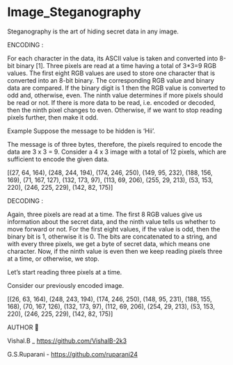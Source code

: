 # Image_Steganography
Steganography is the art of hiding secret data in any image.

ENCODING :

For each character in the data, its ASCII value is taken and converted into 8-bit binary [1].
Three pixels are read at a time having a total of 3*3=9 RGB values. The first eight RGB values are used to store one character that is converted into an 8-bit binary.
The corresponding RGB value and binary data are compared. If the binary digit is 1 then the RGB value is converted to odd and, otherwise, even.
The ninth value determines if more pixels should be read or not. If there is more data to be read, i.e. encoded or decoded, then the ninth pixel changes to even. Otherwise, if we want to stop reading pixels further, then make it odd.

Example
Suppose the message to be hidden is ‘Hii’.

The message is of three bytes, therefore, the pixels required to encode the data are 3 x 3 = 9. Consider a 4 x 3 image with a total of 12 pixels, which are sufficient to encode the given data.

[(27, 64, 164), (248, 244, 194), (174, 246, 250), (149, 95, 232),
(188, 156, 169), (71, 167, 127), (132, 173, 97), (113, 69, 206),
(255, 29, 213), (53, 153, 220), (246, 225, 229), (142, 82, 175)]

DECODING :

Again, three pixels are read at a time. The first 8 RGB values give us information about the secret data, and the ninth value tells us whether to move forward or not.
For the first eight values, if the value is odd, then the binary bit is 1, otherwise it is 0.
The bits are concatenated to a string, and with every three pixels, we get a byte of secret data, which means one character.
Now, if the ninth value is even then we keep reading pixels three at a time, or otherwise, we stop.

Let’s start reading three pixels at a time.

Consider our previously encoded image.

[(26, 63, 164), (248, 243, 194), (174, 246, 250), (148, 95, 231),
(188, 155, 168), (70, 167, 126), (132, 173, 97), (112, 69, 206),
(254, 29, 213), (53, 153, 220), (246, 225, 229), (142, 82, 175)]



AUTHOR 🔗

Vishal.B _ https://github.com/VishalB-2k3

G.S.Ruparani - https://github.com/ruparani24


